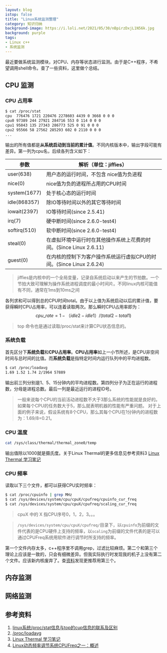 ```yaml
---
layout: blog
istop: false
title: "Linux系统监测整理"
category: 知识归纳
background-image: https://i.loli.net/2021/05/30/nBpirzDxjL1N56k.jpg
background: purple
tags:
- Linux c++
- 系统监测
---
```


最近要做系统监测模块，对CPU、内存等状态进行监测。由于是C++程序，不希望调用shell命令。查了一些资料，这里做个总结。

## CPU 监测
### CPU 占用率

```bash
$ cat /proc/stat
cpu  776476 1721 220476 2278603 4439 0 3668 0 0 0
cpu0 97389 244 27921 284716 553 0 114 0 0 0
cpu1 95843 135 27343 286773 525 0 91 0 0 0
cpu2 95566 58 27562 285293 602 0 2110 0 0 0
...
```

输出的所有值都是**从系统启动到当前的累计值**。不同内核版本中，输出字段可能有差异。第一列为cpu名，后续各列含义如下：


| 参数         | 解析（单位：jiffies）                                        |
| ------------ | ------------------------------------------------------------ |
| user(638)    | 用户态的运行时间，不包含 nice值为负进程 |
| nice(0)      | nice值为负的进程所占用的CPU时间 |
| system(1677) | 处于核心态的运行时间           |
| idle(868357) | 除IO等待时间以外的其它等待时间 |
| iowait(2397) | IO等待时间(since 2.5.41)       |
| irq(7)       | 硬中断时间(since 2.6.0-test4)  |
| softirq(510) | 软中断时间(since 2.6.0-test4)  |
| steal(0)     | 在虚拟环境中运行时在其他操作系统上花费的时间。(Since Linux 2.6.11) |
| guest(0)     | 在内核的控制下为客户操作系统运行虚拟CPU的时间。(Since Linux 2.6.24) |

> jiffies是内核中的一个全局变量，记录自系统启动以来产生的节拍数。一个节拍大致可理解为操作系统进程调度的最小时间片。不同linux内核可能值有不同，通常在1ms到10ms之间

各列求和可以得到总的CPU时间total。由于以上值为系统启动以后的累计值，要获得瞬时CPU占用率，可以连着读取两次。那么瞬时CPU占用率即为：
$$
cpu\_rate = 1- （idle2-idle1）/(total2-total1)
$$

> top 命令也是通过读取/proc/stat来计算CPU状态信息的。

### 系统负载
首先区分下**系统负载**和**CPU占用率**。**CPU占用率**如上一小节所述，是CPU非空间时间与总时间的比值。而**系统负载**是指特定时间内运行队列中的平均进程数。

```bash
$ cat /proc/loadavg 
1.69 1.52 1.74 2/1964 57889
```

输出前三列分别是1、5、15分钟内的平均进程数。第四列分子为正在运行的进程数，分母是进程总数。最后一列是最近运行的进程ID号。

> 一般来说每个CPU的当前活动进程数不大于3那么系统的性能就是良好的。如果每个CPU的任务数大于5，那么就表明机器的性能有严重问题。
> 对于上面的例子来说，假设系统有8个CPU，那么其每个CPU在1分钟内的进程数为：1.69/8=0.21。

### CPU 温度
```bash
cat /sys/class/thermal/thermal_zone0/temp
```
输出值除以1000就是摄氏度。关于Linux Thermal的更多信息见参考资料3 [Linux Thermal 学习笔记](https://www.cnblogs.com/hellokitty2/p/15600099.html)

### CPU 频率

读取以下三个文件，都可以获得CPU实时频率：
```bash
$ cat /proc/cpuinfo | grep MHz
$ cat /sys/devices/system/cpu/cpuX/cpufreq/cpuinfo_cur_freq
$ cat /sys/devices/system/cpu/cpuX/cpufreq/scaling_cur_freq
```
> cpuX 中的 X 指CPU序号0，1，2，3。。。

> `/sys/devices/system/cpu/cpuX/cpufreq/`目录下，以`cpuinfo`为前缀的文件代表的是CPU硬件上支持的频率，以`scaling`为前缀的文件代表的是可以通过CPUFreq系统用软件进行调节时所支持的频率。

第一个文件内存太多，c++程序里不调用grep，过滤比较麻烦。第二个和第三个理论上应该是一致的，只会有细微差异。但我实际执行时发现我的机子上没有第二个文件。应该新内核废弃了。查[资料](https://bugzilla.kernel.org/show_bug.cgi?id=197009)发现更推荐用第三个。

## 内存监测

## 网络监测




## 参考资料

1. [linux系统/proc/stat信息与top的cup信息的联系及区别](https://www.cnblogs.com/harrymore/p/9094898.html#_label1_0)
2. [/proc/loadavg](https://blog.csdn.net/b2222505/article/details/54135805)
3. [Linux Thermal 学习笔记](https://www.cnblogs.com/hellokitty2/p/15600099.html)
4. [Linux动态频率调节系统CPUFreq之一：概述](https://blog.csdn.net/droidphone/article/details/9346981)

